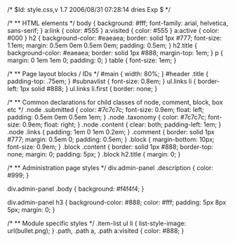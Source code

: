 <!DOCTYPE html>
<html>
/* $Id: style.css,v 1.7 2006/08/31 07:28:14 dries Exp $ */

/*
** HTML elements
*/
body {
  background: #fff;
  font-family: arial, helvetica, sans-serif;
}
a:link {
  color: #555
}
a:visited {
  color: #555
}
a:active {
  color: #000 
}
h2 {
  background-color: #eaeaea;
  border: solid 1px #777;
  font-size: 1.1em;
  margin: 0.5em 0em 0.5em 0em;
  padding: 0.5em;
}
h2.title {
  background-color: #eaeaea;
  border: solid 1px #888;
  margin-top: 1em;
}
p {
  margin: 0 1em 1em 0;
  padding: 0;
}
table {
  font-size: 1em;
}

/*
** Page layout blocks / IDs
*/
#main {
  width: 80%;
}
#header .title {
  padding-top: .75em;
}
#subnavlist {
  font-size: 0.8em;
}
ul.links li {
  border-left: 1px solid #888;
}
ul.links li.first {
  border: none;
}

/*
** Common declarations for child classes of node, comment, block, box etc
*/
.node .submitted {
  color: #7c7c7c;
  font-size: 0.9em;
  float: left;
  padding: 0.5em 0em 0.5em 1em;
}
.node .taxonomy {
  color: #7c7c7c;
  font-size: 0.9em;
  float: right;
}
.node .content {
  clear: both;
  padding-left: 1em;
}
.node .links {
  padding: 1em 0 1em 0.2em;
}
.comment {
  border: solid 1px #777;
  margin: 0.5em 0;
  padding: 0.5em;
}
.block {
  margin-bottom: 10px;
  font-size: 0.9em;
}
.block .content {
  border: solid 1px #888;
  border-top: none;
  margin: 0;
  padding: 5px;
}
.block h2.title {
  margin: 0;
}

/*
** Administration page styles
*/
div.admin-panel .description {
  color: #999;
}

div.admin-panel .body {
  background: #f4f4f4;
}

div.admin-panel h3 {
  background-color: #888;
  color: #fff;
  padding: 5px 8px 5px;
  margin: 0;
}

/*
** Module specific styles
*/
.item-list ul li {
  list-style-image: url(bullet.png);
}
.path, .path a, .path a:visited {
  color: #888;
}
</html>
